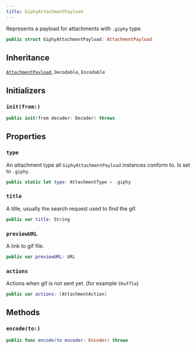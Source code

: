 ```yaml
---
title: GiphyAttachmentPayload
---
```


Represents a payload for attachments with `.giphy` type.

``` swift
public struct GiphyAttachmentPayload: AttachmentPayload 
```

## Inheritance

[`AttachmentPayload`](../attachment-payload), `Decodable`, `Encodable`

## Initializers

### `init(from:)`

``` swift
public init(from decoder: Decoder) throws 
```

## Properties

### `type`

An attachment type all `GiphyAttachmentPayload` instances conform to. Is set to `.giphy`.

``` swift
public static let type: AttachmentType = .giphy
```

### `title`

A  title, usually the search request used to find the gif.

``` swift
public var title: String
```

### `previewURL`

A link to gif file.

``` swift
public var previewURL: URL
```

### `actions`

Actions when gif is not sent yet. (for example `Shuffle`)

``` swift
public var actions: [AttachmentAction]
```

## Methods

### `encode(to:)`

``` swift
public func encode(to encoder: Encoder) throws 
```
